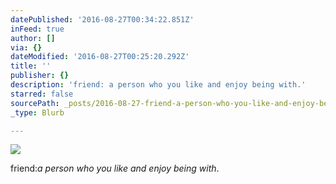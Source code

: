 ```yaml
---
datePublished: '2016-08-27T00:34:22.851Z'
inFeed: true
author: []
via: {}
dateModified: '2016-08-27T00:25:20.292Z'
title: ''
publisher: {}
description: 'friend: a person who you like and enjoy being with.'
starred: false
sourcePath: _posts/2016-08-27-friend-a-person-who-you-like-and-enjoy-being-with.md
_type: Blurb

---
```

![](https://the-grid-user-content.s3-us-west-2.amazonaws.com/ef2d40b3-ed4c-48c5-8e35-9fa2db7df4bb.jpg)

friend:_a person who you like and enjoy being with_.